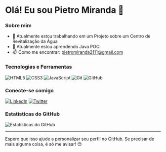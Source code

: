
# Olá! Eu sou Pietro Miranda 👋

### Sobre mim
- 🔭 Atualmente estou trabalhando em um Projeto sobre um Centro de Revitalização da Água
- 🌱 Atualmente estou aprendendo Java POO.
- 📫 Como me encontrar: pietromiranda2111@gmail.com

### Tecnologias e Ferramentas
![HTML5](https://img.shields.io/badge/-HTML5-E34F26?style=flat-square&logo=html5&logoColor=white)
![CSS3](https://img.shields.io/badge/-CSS3-1572B6?style=flat-square&logo=css3&logoColor=white)
![JavaScript](https://img.shields.io/badge/-JavaScript-F7DF1E?style=flat-square&logo=javascript&logoColor=black)
![Git](https://img.shields.io/badge/-Git-F05032?style=flat-square&logo=git&logoColor=white)
![GitHub](https://img.shields.io/badge/-GitHub-181717?style=flat-square&logo=github&logoColor=white)

### Conecte-se comigo
[![LinkedIn](https://img.shields.io/badge/-LinkedIn-blue?style=flat-square&logo=LinkedIn&logoColor=white)](https://www.linkedin.com/in/seu-perfil/)
[![Twitter](https://img.shields.io/badge/-Twitter-1DA1F2?style=flat-square&logo=Twitter&logoColor=white)](https://twitter.com/seu-usuario)

### Estatísticas do GitHub
![Estatísticas do GitHub](https://github-readme-stats.vercel.app/api?username=seu-usuario&show_icons=true&theme=radical)

---

Espero que isso ajude a personalizar seu perfil no GitHub. Se precisar de mais alguma coisa, é só me avisar! 😊
```
